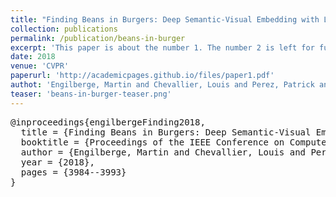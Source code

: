 ```yaml
---
title: "Finding Beans in Burgers: Deep Semantic-Visual Embedding with Localization"
collection: publications
permalink: /publication/beans-in-burger
excerpt: 'This paper is about the number 1. The number 2 is left for future work.'
date: 2018
venue: 'CVPR'
paperurl: 'http://academicpages.github.io/files/paper1.pdf'
authot: 'Engilberge, Martin and Chevallier, Louis and Perez, Patrick and Cord, Matthieu'
teaser: 'beans-in-burger-teaser.png'
---
```



<pre>
@inproceedings{engilbergeFinding2018,
  title = {Finding Beans in Burgers: Deep Semantic-Visual Embedding with Localization},
  booktitle = {Proceedings of the IEEE Conference on Computer Vision and Pattern Recognition},
  author = {Engilberge, Martin and Chevallier, Louis and Perez, Patrick and Cord, Matthieu},
  year = {2018},
  pages = {3984--3993}
}
</pre>